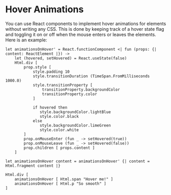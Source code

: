# Hover Animations

You can use React components to implement hover animations for elements without writing any CSS. This is done by keeping track of a hover state flag and toggling it on or off when the mouse enters or leaves the elements. Here is an example:
```fsharp:hover-animations
let animationsOnHover' = React.functionComponent <| fun (props: {| content: ReactElement |}) ->
    let (hovered, setHovered) = React.useState(false)
    Html.div [
        prop.style [
            style.padding 10
            style.transitionDuration (TimeSpan.FromMilliseconds 1000.0)
            style.transitionProperty [
                transitionProperty.backgroundColor
                transitionProperty.color
            ]

            if hovered then
               style.backgroundColor.lightBlue
               style.color.black
            else
               style.backgroundColor.limeGreen
               style.color.white
        ]
        prop.onMouseEnter (fun _ -> setHovered(true))
        prop.onMouseLeave (fun _ -> setHovered(false))
        prop.children [ props.content ]
    ]

let animationsOnHover content = animationsOnHover' {| content = Html.fragment content |}

Html.div [
    animationsOnHover [ Html.span "Hover me!" ]
    animationsOnHover [ Html.p "So smooth" ]
]
```